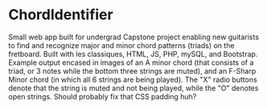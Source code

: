 # ChordIdentifier
Small web app built for undergrad Capstone project enabling new guitarists to find and recognize major and minor chord patterns (triads) on the fretboard. Built with les classiques, HTML, JS, PHP, mySQL, and Bootstrap. 
Example output encased in images of an A minor chord (that consists of a triad, or 3 notes while the bottom three strings are muted), and an F-Sharp Minor chord (in which all 6 strings are being played). The "X" radio buttons denote that the string is muted and not being played, while the "O" denotes open strings. Should probably fix that CSS padding huh?
